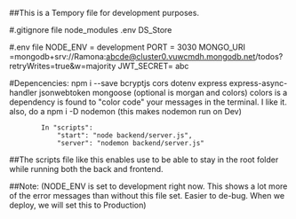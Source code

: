 ##This is a Tempory file for development purposes.

#.gitignore file
node_modules
.env
DS_Store

#.env file
NODE_ENV = development 
PORT = 3030
MONGO_URI =mongodb+srv://Ramona:abcde@cluster0.vuwcmdh.mongodb.net/todos?retryWrites=true&w=majority
JWT_SECRET= abc

#Depencencies:
npm i --save bcryptjs 
            cors
            dotenv
            express
            express-async-handler
            jsonwebtoken
            mongoose
            (optional is morgan and colors)
            colors is a dependency is found to "color code" your messages in the terminal. I like it.
            also, do a npm i -D nodemon (this makes nodemon run on Dev)

            In "scripts":
                "start": "node backend/server.js",
                "server": "nodemon backend/server.js"

##The scripts file like this enables use to be able to stay in the root folder while running both the back and frontend.

##Note: (NODE_ENV is set to development right now. This shows a lot more of the error messages than without this file set. Easier to de-bug. When we deploy, we will set this to Production)